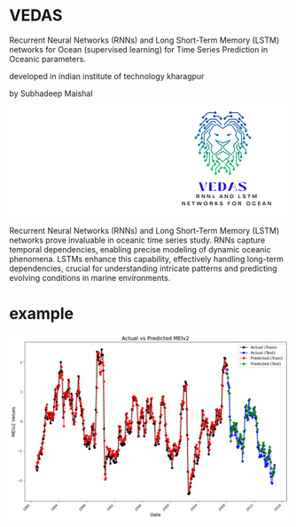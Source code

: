 # VEDAS
Recurrent Neural Networks (RNNs) and Long Short-Term Memory (LSTM) networks for Ocean (supervised learning)
for Time Series Prediction in Oceanic parameters.





developed in indian institute of technology kharagpur



by Subhadeep Maishal

![Figure](https://github.com/subhadeep-maishal/VEDAS/blob/main/2.png) 


Recurrent Neural Networks (RNNs) and Long Short-Term Memory (LSTM) networks prove invaluable in oceanic time series study. RNNs capture temporal dependencies, enabling precise modeling of dynamic oceanic phenomena. LSTMs enhance this capability, effectively handling long-term dependencies, crucial for understanding intricate patterns and predicting evolving conditions in marine environments.


# example
![Figure](https://github.com/subhadeep-maishal/VEDAS/blob/main/TEST.png) 
